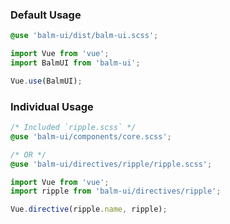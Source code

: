 ### Default Usage

```css
@use 'balm-ui/dist/balm-ui.scss';
```

```js
import Vue from 'vue';
import BalmUI from 'balm-ui';

Vue.use(BalmUI);
```

### Individual Usage

```css
/* Included `ripple.scss` */
@use 'balm-ui/components/core.scss';

/* OR */
@use 'balm-ui/directives/ripple/ripple.scss';
```

```js
import Vue from 'vue';
import ripple from 'balm-ui/directives/ripple';

Vue.directive(ripple.name, ripple);
```
